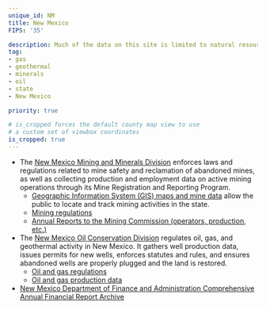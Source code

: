 ```yaml
---
unique_id: NM
title: New Mexico
FIPS: '35'

description: Much of the data on this site is limited to natural resource extraction on federal land, which represents 34.7% of all land in New Mexico.
tag:
- gas
- geothermal
- minerals
- oil
- state
- New Mexico

priority: true

# is_cropped forces the default county map view to use
# a custom set of viewbox coordinates
is_cropped: true
---
```

* The [New Mexico Mining and Minerals Division](http://www.emnrd.state.nm.us/MMD/) enforces laws and regulations related to mine safety and reclamation of abandoned mines, as well as collecting production and employment data on active mining operations through its Mine Registration and Reporting Program.
  - [Geographic Information System (GIS) maps and mine data](http://www.emnrd.state.nm.us/MMD/gismapminedata.html) allow the public to locate and track mining activities in the state.
  - [Mining regulations](http://www.emnrd.state.nm.us/MMD/MARP/MARPRulesRegs.html)
  - [Annual Reports to the Mining Commission (operators, production, etc.)](http://www.emnrd.state.nm.us/MMD/MARP/MARPCommissionReport.html)
* The [New Mexico Oil Conservation Division](http://www.emnrd.state.nm.us/OCD/) regulates oil, gas, and geothermal activity in New Mexico. It gathers well production data, issues permits for new wells, enforces statutes and rules, and ensures abandoned wells are properly plugged and the land is restored.
  - [Oil and gas regulations](http://www.emnrd.state.nm.us/OCD/rules.html)
  - [Oil and gas production data](http://www.emnrd.state.nm.us/OCD/statistics.html)
* [New Mexico Department of Finance and Administration Comprehensive Annual Financial Report Archive](http://nmdfa.state.nm.us/New_Mexico_CAFR.aspx)
